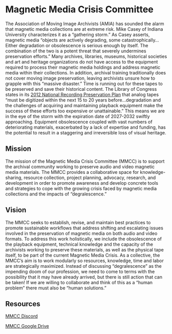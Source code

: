 # Magnetic Media Crisis Committee

The Association of Moving Image Archivists (AMIA) has sounded the alarm that magnetic media collections are at extreme risk. Mike Casey of Indiana University characterizes it as a “gathering storm.” As Casey asserts, magnetic media “objects are actively degrading, some catastrophically… Either degradation or obsolescence is serious enough by itself. The combination of the two is a potent threat that severely undermines preservation efforts.” Many archives, libraries, museums, historical societies and art and heritage organizations do not have access to the equipment required to process their magnetic media holdings and address magnetic media within their collections. In addition, archival training traditionally does not cover moving image preservation, leaving archivists unsure how to grapple with this “massive disaster.” Time is running out for these tapes to be preserved and save their historical content. The Library of Congress states in its [2012 National Recording Preservation Plan](https://www.clir.org/pubs/reports/pub156/) that analog tapes “must be digitized within the next 15 to 20 years before...degradation and the challenges of acquiring and maintaining playback equipment make the success of these efforts too expensive or unattainable.”  This means we are in the eye of the storm with the expiration date of 2027-2032 swiftly approaching. Equipment obsolescence coupled with vast numbers of deteriorating materials, exacerbated by a lack of expertise and funding, has the potential to result in a staggering and irreversible loss of visual heritage.


## Mission
The mission of the Magnetic Media Crisis Committee (MMCC) is to support the archival community working to preserve audio and video magnetic media materials. The MMCC provides a collaborative space for knowledge-sharing, resource collection, project planning, advocacy, research, and development in order to promote awareness and develop concrete tools and strategies to cope with the growing crisis faced by magnetic media collections and the impacts of “degralescence.”


## Vision
The MMCC seeks to establish, revise, and maintain best practices to promote sustainable workflows that address shifting and escalating issues involved in the preservation of magnetic media on both audio and video formats. To address this work holistically, we include the obsolescence of the playback equipment, technical knowledge and the capacity of the archivists working to preserve these materials, as well as the physical tape itself, to be part of the current Magnetic Media Crisis. As a collective, the MMCC’s aim is to work modularly so resources, knowledge, time and labor are strategically maximized. Instead of discussing “degralescence” as the impending doom of our profession, we need to come to terms with the possibility that it may have already arrived, but there is still action that can be taken! If we are willing to collaborate and think of this as a “human problem” there must also be “human solutions.”

## Resources
[MMCC Discord](https://discord.gg/qtgYUdpn)

[MMCC Google Drive](https://drive.google.com/drive/folders/1pC5pqrGghx48fgoJsLDcg5D2qd8E_20f?usp=sharing)
